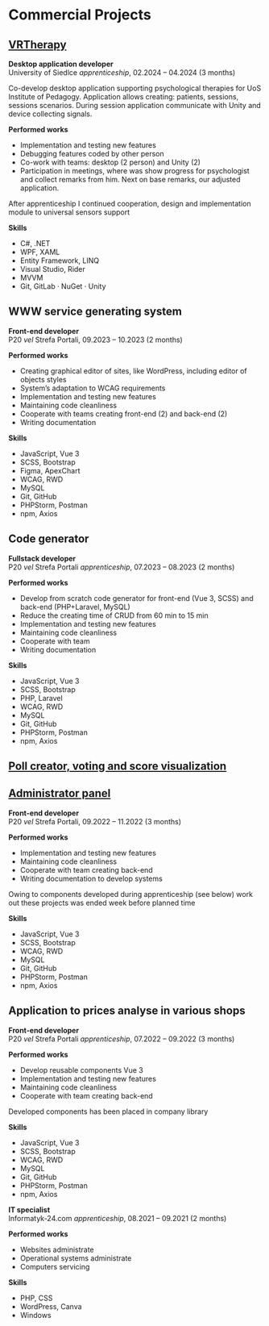 # Commercial Projects

## [VRTherapy](https://drive.google.com/file/d/1KoKB8L7dcvzYfdX1r8sbx_BgTdVlva12)
**Desktop application developer**<br>
University of Siedlce _apprenticeship_, 02.2024 – 04.2024 (3 months)<br>

Co-develop desktop application supporting psychological therapies for UoS Institute of Pedagogy. Application allows creating: patients, sessions, sessions scenarios. During session application communicate with Unity and device collecting signals.

**Performed works**
<ul>
	<li>Implementation and testing new features</li>
	<li>Debugging features coded by other person</li>
	<li>Co-work with teams: desktop (2 person) and Unity (2)</li>
	<li>Participation in meetings, where was show progress for psychologist and collect remarks from him. Next on base remarks, our adjusted application.</li>
</ul>
After apprenticeship I continued cooperation, design and implementation module to universal sensors support

**Skills**
<ul>
	<li>C#, .NET</li>
	<li>WPF, XAML</li>
	<li>Entity Framework, LINQ</li>
	<li>Visual Studio, Rider</li>
	<li>MVVM</li>
	<li>Git, GitLab · NuGet · Unity</li>
</ul>

## WWW service generating system
**Front-end developer**<br>
P20 _vel_ Strefa Portali, 09.2023 – 10.2023 (2 months)<br>

**Performed works**
<ul>
	<li>Creating graphical editor of sites, like WordPress, including editor of objects styles</li>
	<li>System’s adaptation to WCAG requirements</li>
	<li>Implementation and testing new features</li>
	<li>Maintaining code cleanliness</li>
	<li>Cooperate with teams creating front-end (2) and back-end (2)</li>
	<li>Writing documentation</li>
</ul>

**Skills**
<ul>
	<li>JavaScript, Vue 3</li>
	<li>SCSS, Bootstrap</li>
	<li>Figma, ApexChart</li>
	<li>WCAG, RWD</li>
	<li>MySQL</li>
	<li>Git, GitHub</li>
	<li>PHPStorm, Postman</li>
	<li>npm, Axios</li>
</ul>

## Code generator
**Fullstack developer**<br>
P20 _vel_ Strefa Portali _apprenticeship_, 07.2023 – 08.2023 (2 months)<br>

**Performed works**
<ul>
	<li>Develop from scratch code generator for front-end (Vue 3, SCSS) and back-end (PHP+Laravel, MySQL)</li>
	<li>Reduce the creating time of CRUD from 60 min to 15 min</li>
	<li>Implementation and testing new features</li>
	<li>Maintaining code cleanliness </li>
	<li>Cooperate with team</li>
	<li>Writing documentation</li>
</ul>

**Skills**
<ul>
	<li>JavaScript, Vue 3</li>
	<li>SCSS, Bootstrap</li>
	<li>PHP, Laravel</li>
	<li>WCAG, RWD</li>
	<li>MySQL</li>
	<li>Git, GitHub</li>
	<li>PHPStorm, Postman</li>
	<li>npm, Axios</li>
</ul>

## [Poll creator, voting and score visualization](https://partycypacja.tomaszow-maz.pl/konsultacje)
## [Administrator panel](https://drive.google.com/file/d/1u--YwLAu6YV5nOlGYo_7Dox4WjdoUJ-A/view)
**Front-end developer**<br>
P20 _vel_ Strefa Portali, 09.2022 – 11.2022 (3 months)<br>

**Performed works**
<ul>
	<li>Implementation and testing new features</li>
	<li>Maintaining code cleanliness </li>
	<li>Cooperate with team creating back-end</li>
	<li>Writing documentation to develop systems</li>
</ul>
Owing to components developed during apprenticeship (see below) work out these projects was ended week before planned time

**Skills**
<ul>
	<li>JavaScript, Vue 3</li>
	<li>SCSS, Bootstrap</li>
	<li>WCAG, RWD</li>
	<li>MySQL</li>
	<li>Git, GitHub</li>
	<li>PHPStorm, Postman</li>
	<li>npm, Axios</li>
</ul>

## Application to prices analyse in various shops
**Front-end developer**<br>
P20 _vel_ Strefa Portali _apprenticeship_, 07.2022 – 09.2022 (3 months)<br>

**Performed works**
<ul>
	<li>Develop reusable components Vue 3</li>
	<li>Implementation and testing new features</li>
	<li>Maintaining code cleanliness </li>
	<li>Cooperate with team creating back-end</li>
</ul>
Developed components has been placed in company library

**Skills**
<ul>
	<li>JavaScript, Vue 3</li>
	<li>SCSS, Bootstrap</li>
	<li>WCAG, RWD</li>
	<li>MySQL</li>
	<li>Git, GitHub</li>
	<li>PHPStorm, Postman</li>
	<li>npm, Axios</li>
</ul>

**IT specialist**<br>
Informatyk-24.com _apprenticeship_, 08.2021 – 09.2021 (2 months)<br>

**Performed works**
<ul>
	<li>Websites administrate</li>
	<li>Operational systems administrate</li>
	<li>Computers servicing</li>
</ul>

**Skills**
<ul>
	<li>PHP, CSS</li>
	<li>WordPress, Canva</li>
	<li>Windows</li>
</ul>